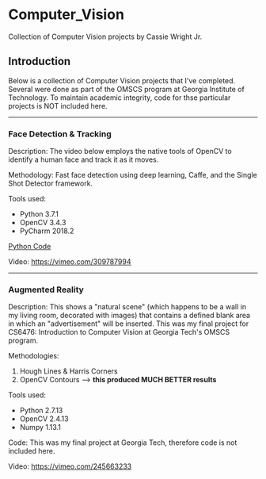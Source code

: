 # Computer_Vision
Collection of Computer Vision projects by Cassie Wright Jr.

## Introduction
Below is a collection of Computer Vision projects that I've completed. Several were done as part of the OMSCS program at Georgia Institute of Technology. To maintain academic integrity, code for thse particular projects is NOT included here.

-----

### Face Detection & Tracking
Description: The video below employs the native tools of OpenCV to identify a human face and track it as it moves.

Methodology: Fast face detection using deep learning, Caffe, and the Single Shot Detector framework.

Tools used:
* Python 3.7.1
* OpenCV 3.4.3
* PyCharm 2018.2

[Python Code](https://github.com/cwright91767/Computer_Vision/blob/master/face_detector_video.py)

Video:  https://vimeo.com/309787994

-----

### Augmented Reality
Description: This shows a "natural scene" (which happens to be a wall in my living room, decorated with images) that contains a defined blank area in which an "advertisement" will be inserted.
This was my final project for CS6476: Introduction to Computer Vision at Georgia Tech's OMSCS program.

Methodologies:
1. Hough Lines & Harris Corners
2. OpenCV Contours --> **this produced MUCH BETTER results**

Tools used:
* Python 2.7.13
* OpenCV 2.4.13
* Numpy 1.13.1

Code: This was my final project at Georgia Tech, therefore code is not included here.

Video: https://vimeo.com/245663233

